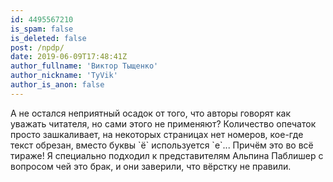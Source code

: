 ```yaml
---
id: 4495567210
is_spam: false
is_deleted: false
post: /npdp/
date: 2019-06-09T17:48:41Z
author_fullname: 'Виктор Тыщенко'
author_nickname: 'TyVik'
author_is_anon: false
---
```


<p>А не остался неприятный осадок от того, что авторы говорят как уважать читателя, но сами этого не применяют? Количество опечаток просто зашкаливает, на некоторых страницах нет номеров, кое-где текст обрезан, вместо буквы `ё` используется `е`... Причём это во всё тираже! Я специально подходил к представителям Альпина Паблишер с вопросом чей это брак, и они заверили, что вёрстку не правили.</p>
